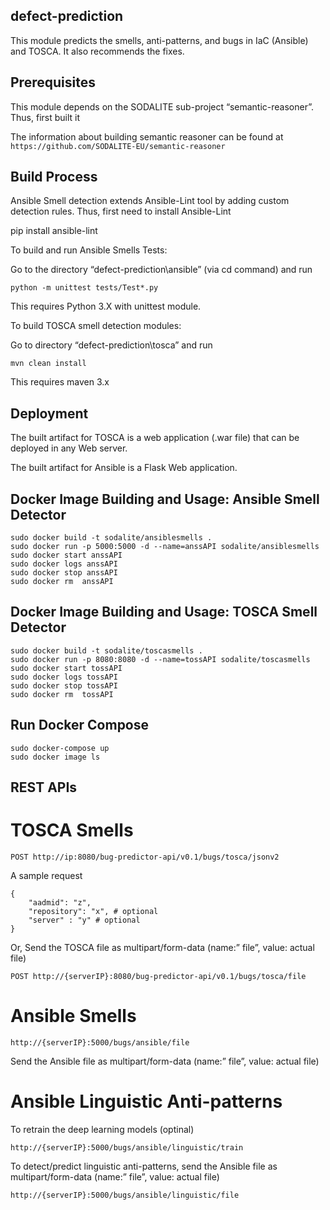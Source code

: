 ## defect-prediction

This module predicts the smells, anti-patterns, and bugs in IaC (Ansible) and TOSCA. It also recommends the fixes. 

## Prerequisites
This module depends on the SODALITE sub-project “semantic-reasoner”. Thus, first built it

The information about building semantic reasoner can be found at
 ` https://github.com/SODALITE-EU/semantic-reasoner `

## Build Process 

Ansible Smell detection extends Ansible-Lint tool by adding custom detection rules. Thus, first need to install Ansible-Lint

pip install ansible-lint

To build and run Ansible Smells Tests:
 
Go to the directory “defect-prediction\ansible” (via cd command) and run

```
python -m unittest tests/Test*.py

```
This requires Python 3.X with unittest module.
 
To build TOSCA smell detection modules:

Go to directory “defect-prediction\tosca” and run

```
mvn clean install 

```
This requires maven 3.x 

## Deployment

The built artifact for TOSCA is a web application (.war file) that can be deployed in any Web server. 

The built artifact for Ansible is a Flask Web application.

## Docker Image Building and Usage: Ansible Smell Detector 
```
sudo docker build -t sodalite/ansiblesmells .
sudo docker run -p 5000:5000 -d --name=anssAPI sodalite/ansiblesmells
sudo docker start anssAPI
sudo docker logs anssAPI
sudo docker stop anssAPI
sudo docker rm  anssAPI
```

## Docker Image Building and Usage: TOSCA Smell Detector 
```
sudo docker build -t sodalite/toscasmells .
sudo docker run -p 8080:8080 -d --name=tossAPI sodalite/toscasmells
sudo docker start tossAPI
sudo docker logs tossAPI
sudo docker stop tossAPI
sudo docker rm  tossAPI
```
## Run Docker Compose

```
sudo docker-compose up
sudo docker image ls
```

## REST APIs

# TOSCA Smells

```
POST http://ip:8080/bug-predictor-api/v0.1/bugs/tosca/jsonv2
```
A sample request
```
{
	"aadmid": "z",
	"repository": "x", # optional
	"server" : "y" # optional
}
```

Or, Send the TOSCA file as multipart/form-data (name:” file”, value: actual file)

```
POST http://{serverIP}:8080/bug-predictor-api/v0.1/bugs/tosca/file
```


# Ansible Smells 
```
http://{serverIP}:5000/bugs/ansible/file
```
Send the Ansible file as multipart/form-data (name:” file”, value: actual file)

# Ansible Linguistic Anti-patterns

To retrain the deep learning models (optinal)

```
http://{serverIP}:5000/bugs/ansible/linguistic/train
```

To detect/predict linguistic anti-patterns, send the Ansible file as multipart/form-data (name:” file”, value: actual file)

```
http://{serverIP}:5000/bugs/ansible/linguistic/file
```

